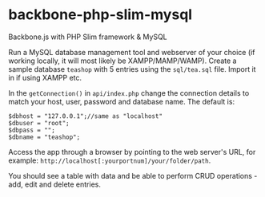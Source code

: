 backbone-php-slim-mysql
=======================

Backbone.js with PHP Slim framework &amp; MySQL

Run a MySQL database management tool and webserver of your choice (if working locally, it will most likely be XAMPP/MAMP/WAMP). Create a sample database  `teashop` with 5 entries using the `sql/tea.sql` file. Import it in if using XAMPP etc. 

In the `getConnection()` in `api/index.php` change the connection details to match your host, user, password and database name. The default is:

	$dbhost = "127.0.0.1";//same as "localhost"
	$dbuser = "root";
	$dbpass = "";
	$dbname = "teashop";


Access the app through a browser by pointing to the web server's URL, for example:
`http://localhost[:yourportnum]/your/folder/path`.

You should see a table with data and be able to perform CRUD operations - add, edit and delete entries.
